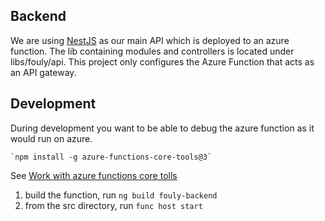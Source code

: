 ## Backend

We are using [NestJS](https://nestjs.com/) as our main API which is deployed to an azure function.
The lib containing modules and controllers is located under libs/fouly/api.
This project only configures the Azure Function that acts as an API gateway.

## Development

During development you want to be able to debug the azure function as it would run on azure.

    `npm install -g azure-functions-core-tools@3`

See [Work with azure functions core tolls](https://docs.microsoft.com/en-us/azure/azure-functions/functions-run-local?tabs=windows%2Ccsharp%2Cbash)

1. build the function, run `ng build fouly-backend`
2. from the src directory, run `func host start`
